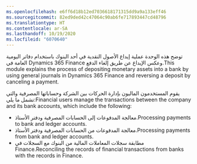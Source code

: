 ```yaml
---
ms.openlocfilehash: e6ff6d18b12ed7036618171315dd9a9a133eff46
ms.sourcegitcommit: 82ed9ded42c47064c90ab6fe717893447cd48796
ms.translationtype: HT
ms.contentlocale: ar-SA
ms.lasthandoff: 10/19/2020
ms.locfileid: "6070640"
---
```

<span data-ttu-id="238da-101">توضح هذه الوحدة عملية إيداع الأصول النقدية في أحد البنوك باستخدام دفاتر اليومية العامة في Dynamics 365 Finance وعكس الإيداع عن طريق إلغاء الدفع.</span><span class="sxs-lookup"><span data-stu-id="238da-101">This module explains the process of depositing monetary assets into a bank by using general journals in Dynamics 365 Finance and reversing a deposit by canceling a payment.</span></span>

<span data-ttu-id="238da-102">يقوم المستخدمون الماليون بإدارة الحركات بين الشركة وحساباتها المصرفية والتي تشمل ما يلي:</span><span class="sxs-lookup"><span data-stu-id="238da-102">Financial users manage the transactions between the company and its bank accounts, which include the following:</span></span>

- <span data-ttu-id="238da-103">معالجة المدفوعات إلى الحسابات المصرفية ودفتر الأستاذ.</span><span class="sxs-lookup"><span data-stu-id="238da-103">Processing payments to bank and ledger accounts.</span></span>
- <span data-ttu-id="238da-104">معالجة المدفوعات من الحسابات المصرفية ودفتر الأستاذ.</span><span class="sxs-lookup"><span data-stu-id="238da-104">Processing payments from bank and ledger accounts.</span></span>
- <span data-ttu-id="238da-105">مطابقة سجلات المعاملات المالية من البنوك مع السجلات في Finance.</span><span class="sxs-lookup"><span data-stu-id="238da-105">Reconciling the records of financial transactions from banks with the records in Finance.</span></span>

